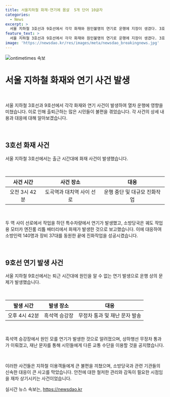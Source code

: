 ```yaml
---
title: 서울지하철 화재·연기에 몸살  5개 단어 10글자
categories:
  - News
excerpt: >
  서울 지하철 3호선과 9호선에서 각각 화재와 원인불명의 연기로 운행에 지장이 생겼다. 3호선은 특수차량에서 발생한 화재로 운행이 중단되었고, 9호선은 원인을 알 수 없는 연기로 상하행선이 무정차 통과되는 사태가 발생했다. 지하철 관계자들은 시민들에게 다른 교통편을 이용할 것을 권고했다. 화재와 연기로 발생한 이 사고들은 소방당국과 관련 기관들의 노력 끝에 진압되었으며, 이에 따른 인명피해는 발생하지 않았다.
feature_text: >
  서울 지하철 3호선과 9호선에서 각각 화재와 원인불명의 연기로 운행에 지장이 생겼다. 3호선은 특수차량에서 발생한 화재로 운행이 중단되었고, 9호선은 원인을 알 수 없는 연기로 상하행선이 무정차 통과되는 사태가 발생했다. 지하철 관계자들은 시민들에게 다른 교통편을 이용할 것을 권고했다. 화재와 연기로 발생한 이 사고들은 소방당국과 관련 기관들의 노력 끝에 진압되었으며, 이에 따른 인명피해는 발생하지 않았다.
image: 'https://newsdao.kr/res/images/meta/newsdao_breakingnews.jpg'
---
```


<p><img src="https://newsdao.kr/res/images/meta/newsdao_breakingnews.jpg" alt="ontimetimes 속보" /></p>

<h1 data-ke-size="size24">서울 지하철 화재와 연기 사건 발생</h1>

<p data-ke-size="size16">&nbsp;</p>

<p>서울 지하철 3호선과 9호선에서 각각 화재와 연기 사건이 발생하여 열차 운행에 영향을 미쳤습니다. 이로 인해 출퇴근하는 많은 시민들이 불편을 겪었습니다. 각 사건의 상세 내용과 대응에 대해 알아보겠습니다.</p>

<p data-ke-size="size16">&nbsp;</p>

<h2 data-ke-size="size26">3호선 화재 사건</h2>

<p data-ke-size="size16">서울 지하철 3호선에서는 출근 시간대에 화재 사건이 발생했습니다. </p>

<p data-ke-size="size16">&nbsp;</p>

<table>
<thead>
<tr>
<th style="text-align: center;">사건 시간</th>
<th style="text-align: center;">사건 장소</th>
<th style="text-align: center;">대응</th>
</tr>
</thead>
<tbody>
<tr>
<td style="text-align: center;">오전 3시 42분</td>
<td style="text-align: center;">도곡역과 대치역 사이 선로</td>
<td style="text-align: center;">운행 중단 및 대규모 진화작업</td>
</tr>
</tbody>
</table>

<p data-ke-size="size16">&nbsp;</p>

<p>두 역 사이 선로에서 작업을 하던 특수차량에서 연기가 발생했고, 소방당국은 궤도 작업용 모터카 엔진룸 리튬 배터리에서 화재가 발생한 것으로 보고했습니다. 이에 대응하여 소방인력 140명과 장비 37대를 동원한 끝에 진화작업을 성공시켰습니다.</p>

<p data-ke-size="size16">&nbsp;</p>

<h2 data-ke-size="size26">9호선 연기 발생 사건</h2>

<p data-ke-size="size16">서울 지하철 9호선에서는 퇴근 시간대에 원인을 알 수 없는 연기 발생으로 운행 상의 문제가 발생했습니다.</p>

<p data-ke-size="size16">&nbsp;</p>

<table>
<thead>
<tr>
<th style="text-align: center;">발생 시간</th>
<th style="text-align: center;">발생 장소</th>
<th style="text-align: center;">대응</th>
</tr>
</thead>
<tbody>
<tr>
<td style="text-align: center;">오후 4시 42분</td>
<td style="text-align: center;">흑석역 승강장</td>
<td style="text-align: center;">무정차 통과 및 재난 문자 발송</td>
</tr>
</tbody>
</table>

<p data-ke-size="size16">&nbsp;</p>

<p>흑석역 승강장에서 원인 모를 연기가 발생한 것으로 알려졌으며, 상하행선 무정차 통과가 이뤄졌고, 재난 문자를 통해 시민들에게 다른 교통 수단을 이용할 것을 공지했습니다.</p>

<p data-ke-size="size16">&nbsp;</p>

<p>이러한 사건들은 지하철 이용객들에게 큰 불편을 끼쳤으며, 소방당국과 관련 기관들의 신속한 대응이 큰 사고를 막았습니다. 안전에 대한 철저한 관리와 감독이 필요한 시점임을 재차 상기시키는 사건이었습니다.</p>
실시간 뉴스 속보는, <a href="https://newsdao.kr" rel="dofollow">https://newsdao.kr</a>


